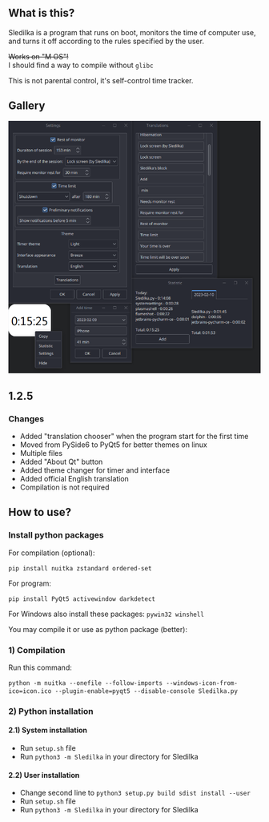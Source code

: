 ## What is this?
Sledilka is a program that runs on boot, monitors the time of computer use, and turns it off according to the rules specified by the user.

~~Works on "M OS"!~~<br> I should find a way to compile without `glibc`

This is not parental control, it's self-control time tracker. 

## Gallery
![Sledilka](/gallery/Interface.png)

## 1.2.5

### Changes
 - Added "translation chooser" when the program start for the first time
 - Moved from PySide6 to PyQt5 for better themes on linux
 - Multiple files
 - Added "About Qt" button
 - Added theme changer for timer and interface
 - Added official English translation
 - Compilation is not required

## How to use?
### Install python packages
For compilation (optional):
```
pip install nuitka zstandard ordered-set
```
For program:
```
pip install PyQt5 activewindow darkdetect
```
For Windows also install these packages: ```pywin32 winshell```

You may compile it or use as python package (better):

### 1) Compilation
Run this command:
```
python -m nuitka --onefile --follow-imports --windows-icon-from-ico=icon.ico --plugin-enable=pyqt5 --disable-console Sledilka.py
```
### 2) Python installation
#### 2.1) System installation
 - Run `setup.sh` file
 - Run `python3 -m Sledilka` in your directory for Sledilka
#### 2.2) User installation
 - Change second line to `python3 setup.py build sdist install --user`
 - Run `setup.sh` file
 - Run `python3 -m Sledilka` in your directory for Sledilka
